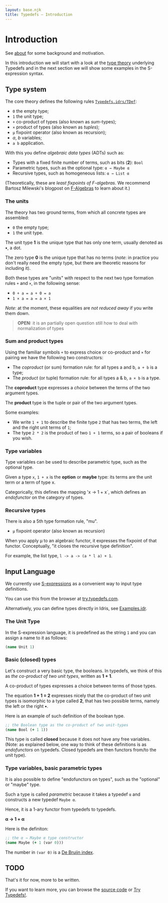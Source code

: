 ```yaml
---
layout: base.njk
title: Typedefs — Introduction
---
```


# Introduction

See [about](/about) for some background and motivation.

In this introduction we will start with a look at the [type theory](https://en.wikipedia.org/wiki/Type_theory) underlying Typedefs and in the next section we will show some examples in the S-expression syntax.

## Type system

The core theory defines the following rules [`Typedefs.idrs/TDef`](https://github.com/typedefs/typedefs/blob/master/src/Typedefs.idr#L14):

- `0` the empty type;
- `1` the unit type;
- `+` co-product of types (also known as *sum*-types);
- `×` product of types (also known as *tuples*);
- `µ` fixpoint operator (also known as recursion);
- *a*, *b* variables;
- `a b` application.

With this you define *algebraic data types* (ADTs) such as:

- Types with a fixed finite number of terms, such as bits (**2**): `Bool` 
- Parametric types, such as the optional type: `α → Maybe α`
- Recursive types, such as homogeneous lists: `α → List α`

(Theoretically, these are *least fixpoints of F-algebras*. We recommend Bartosz Milewski's blogpost on [F-Algebras](https://bartoszmilewski.com/2017/02/28/f-algebras/) to learn about it.)

### The units

The theory has two ground terms, from which all concrete types are assembled:

- `0` the empty type;
- `1` the unit type.

The unit type **1** is the unique type that has only one term, usually denoted as **•**, a dot.

The zero type **0** is the unique type that has no terms (*note*: in practice you don't really need the empty type, but there are theoretic reasons for including it).

Both these types are "units" with respect to the next two type formation rules `+` and `×`, in the following sense:

- `0 + a = a + 0 = a`
- `1 × a = a = a × 1`

*Note*: at the moment, these equalities are *not reduced away* if you write them down.
> **OPEN:** it is an partially open question still how to deal with normalization of types

### Sum and product types

Using the familiar symbols `+` to express choice or co-product and `×` for pairing we have the following two constructors:

- The *coproduct* (or sum) formation rule: for all types a and b, `a + b` is a type;
- The *product* (or tuple) formation rule: for all types a & b, `a × b` is a type.

The **coproduct** type expresses a *choice* between the terms of the two argument types.

The **product** type is the tuple or pair of the two argument types.

Some examples:

- We write `1 + 1` to describe the finite type `2` that has two terms, the left and the right unit terms of `1`;
- The type `2 * 2` is the product of two `1 + 1` terms, so a pair of booleans if you wish.

### Type variables

Type variables can be used to describe parametric type, such as the optional type.

Given a type `x`, `1 + x` is the **option** or **maybe** type: its terms are the unit term or a term of type x.

Categorically, this defines the mapping 'x -> 1 + x`, which defines an *endofunctor* on the category of types.

### Recursive types

There is also a 5th type formation rule, "mu".

- `µ` fixpoint operator (also known as recursion)

When you apply µ to an algebraic functor, it expresses the fixpoint of that functor. Conceptually, "it closes the recursive type definition".

For example, the list type, `l -> a -> (a * l a) + 1`.

## Input Language

We currently use [S-expressions](https://www.computerhope.com/jargon/s/s-expression.htm) as a convenient way to input type definitions.

You can use this from the browser at [try.typedefs.com](https://try.typedefs.com).

Alternatively, you can define types directly in Idris, see [Examples.idr](https://github.com/typedefs/typedefs/blob/master/examples/Examples.idr).

### The Unit Type

In the S-expression language, it is predefined as the string `1` and you can assign a name to it as follows:

```clojure
(name Unit 1)
```

### Basic (closed) types

Let's construct a very basic type, the booleans. In typedefs, we think of this as *the co-product of two unit types*, written as **1 + 1**.

A co-product of types expresses a choice between terms of those types.

The equation **1 + 1 = 2** expresses nicely that the co-product of two unit types is isomorphic to a type called **2**, that has two possible terms, namely the left or the right **•**.

Here is an example of such definition of the boolean type.

```clojure
;; the Boolean type as the co-product of two unit-types
(name Bool (+ 1 1))
```

This type is called **closed** because it does not have any free variables. (Note: as explained below, one way to think of these definitions is as *endofunctors* on typedefs. Closed typedefs are then functors from/to the unit type).

### Type variables, basic parametric types

It is also possible to define "endofunctors on types", such as the "optional" or "maybe" type.

Such a type is called *parametric* because it takes a typedef `α` and constructs a new typedef `Maybe α`.

Hence, it is a 1-ary functor from typedefs to typedefs.

**α → 1 + α**

Here is the definiton:

```clojure
;; the α → Maybe α type constructor
(name Maybe (+ 1 (var 0)))
```

The number in `(var 0)` is a [De Bruijn index](https://en.wikipedia.org/wiki/De_Bruijn_index).

## **TODO**

That's it for now, more to be written.

If you want to learn more, you can browse the [source code](https://github.com/typedefs) or [Try Typedefs!](https://try.typedefs.com).
